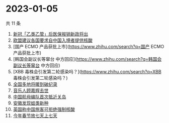 # 2023-01-05

共 11 条

<!-- BEGIN ZHIHUSEARCH -->
<!-- 最后更新时间 Thu Jan 05 2023 14:11:01 GMT+0800 (China Standard Time) -->
1. [新冠「乙类乙管」后医保报销新政将出](https://www.zhihu.com/search?q=新冠「乙类乙管」后医保报销新政将出)
1. [欧盟建议各国要求自中国入境者提供核酸](https://www.zhihu.com/search?q=欧盟建议各国要求自中国入境者提供核酸)
1. [国产 ECMO 产品获批上市](https://www.zhihu.com/search?q=国产 ECMO 产品获批上市)
1. [韩国会副议长等窜台 中方回应](https://www.zhihu.com/search?q=韩国会副议长等窜台 中方回应)
1. [XBB 毒株会引发第二轮感染吗？](https://www.zhihu.com/search?q=XBB 毒株会引发第二轮感染吗？)
1. [全国多地将暖到破纪录](https://www.zhihu.com/search?q=全国多地将暖到破纪录)
1. [音乐人顾嘉辉去世](https://www.zhihu.com/search?q=音乐人顾嘉辉去世)
1. [中国航母编队首次抵近关岛](https://www.zhihu.com/search?q=中国航母编队首次抵近关岛)
1. [安徽发现蛙类新种](https://www.zhihu.com/search?q=安徽发现蛙类新种)
1. [英国称中国旅客可拒绝强制核酸](https://www.zhihu.com/search?q=英国称中国旅客可拒绝强制核酸)
1. [今年春节放七天上七天](https://www.zhihu.com/search?q=今年春节放七天上七天)
<!-- END ZHIHUSEARCH -->
